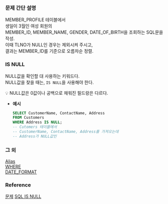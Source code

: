 ### 문제 간단 설명
MEMBER_PROFILE 테이블에서<br>
생일이 3월인 여성 회원의<br>
MEMBER_ID, MEMBER_NAME, GENDER, DATE_OF_BIRTH을 조회하는 SQL문을 작성.<br>
이때 TLNO가 NULL인 경우는 제외시켜 주시고,<br>
결과는 MEMBER_ID를 기준으로 오름차순 정렬.<br>

### IS NULL
NULL값을 확인할 대 사용하는 키워드다.<br>
NULL값을 찾을 때는, `IS NULL`을 사용해야 한다.<br>
<aside>
💡 NULL값은 0값이나 공백으로 채워진 필드랑은 다르다.

</aside>

- **예시**<br>
    ```sql
    SELECT CustomerName, ContactName, Address
    FROM Customers
    WHERE Address IS NULL;
    -- Cutomers 테이블에서
    -- CustomerName, ContactName, Address를 가져오는데
    -- Address가 NULL값인
    ```

### 그 외
[Alias](https://github.com/gitubanana/SQL_study/tree/main/select/12%EC%84%B8_%EC%9D%B4%ED%95%98%EC%9D%B8_%EC%97%AC%EC%9E%90_%ED%99%98%EC%9E%90_%EB%AA%A9%EB%A1%9D_%EC%B6%9C%EB%A0%A5%ED%95%98%EA%B8%B0#alias)<br>
[WHERE](https://github.com/gitubanana/SQL_study/blob/main/select/%EA%B0%95%EC%9B%90%EB%8F%84%EC%97%90_%EC%9C%84%EC%B9%98%ED%95%9C_%EC%83%9D%EC%82%B0%EA%B3%B5%EC%9E%A5_%EB%AA%A9%EB%A1%9D_%EC%B6%9C%EB%A0%A5%ED%95%98%EA%B8%B0/README.md#where)<br>
[DATE_FORMAT](https://github.com/gitubanana/SQL_study/tree/main/select/%EC%A1%B0%EA%B1%B4%EC%97%90_%EB%A7%9E%EB%8A%94_%EB%8F%84%EC%84%9C_%EB%A6%AC%EC%8A%A4%ED%8A%B8_%EC%B6%9C%EB%A0%A5%ED%95%98%EA%B8%B0#date_format)<br>

### Reference
[문제](https://school.programmers.co.kr/learn/courses/30/lessons/131120)
[SQL IS NULL](https://www.w3schools.com/sql/sql_ref_is_null.asp)
